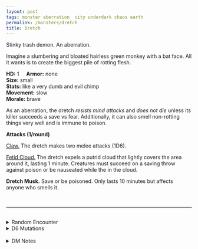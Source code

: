 ```yaml
---
layout: post
tags: monster aberration  city underdark chaos earth
permalink: /monsters/dretch
title: Dretch
---
```


Stinky trash demon. An aberration.

Imagine a slumbering and bloated hairless green monkey with a bat face. All it wants is to create the biggest pile of rotting flesh.

**HD:** 1  &nbsp; &nbsp;  **Armor:** none <br>
**Size:** small <br>
**Stats:** like a very dumb and evil chimp <br>
**Movement:** slow <br>
**Morale:** brave <br>

As an aberration, the dretch *resists mind attacks* and *does not die* unless its killer succeeds a save vs fear. Additionally, it can also smell non-rotting things very well and is immune to poison.

**Attacks (1/round)**

<ins>Claw.</ins> The dretch makes two melee attacks (1D6).

<ins>Fetid Cloud.</ins> The dretch expels a putrid cloud that lightly covers the area around it, lasting 1 minute. Creatures must succeed on a saving throw against poison or be nauseated while the in the cloud.

<span class="alchemy">**Dretch Musk.** Save or be poisoned. Only lasts 10 minutes but affects anyone who smells it.</span>

<br>

---

<br> 

<details markdown="1">
<summary>Random Encounter</summary>

1. **Monster:** 2D8 dretches.
1. **Lair:** A large pit of filth with manes drowning in it. Save against musk. <br>	&nbsp; OR <br>	**Omen:** A horrible smell is becoming stronger. Save against musk.
1. **Spoor:** The area is recently defiled with filth.
1. **Tracks:** A fetid smell between sweat and sulfur.
1. **Trace:** A distant cry between a baby crying and a sheep.
1. **Trace:** A demonic altar made of trash.
</details>

<details markdown="1">
<summary>D6 Mutations</summary>

Your studies of the aberration has changed you in horrible, gruesome ways: A grapefruit-sized sack of gas grows on ...


1. ... one of your legs.
1. ... one of your arms. 
1. ... inside your lungs.
1. ... your chest. 
1. ... your face and might block one of your eyes (1/4).
1. roll again. You know the [spell word](https://saltygoo.github.io/class/magic-user#spell-words) *Fume* and gain one spell dice.
</details>

<br>

<details markdown="1">
<summary>DM Notes</summary>
The most common and least powerful of all demons according to Jim Holloway in the [Monster Manual II](https://www.dmsguild.com/product/17005/Monster-Manual-II-1e). I wanted to keep them pretty close to the original. — SaltyGoo
</details>
